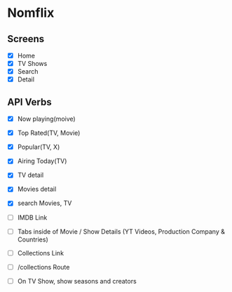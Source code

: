 # Nomflix

## Screens

- [X] Home
- [X] TV Shows
- [X] Search
- [X] Detail

## API Verbs

- [X] Now playing(moive)
- [X] Top Rated(TV, Movie)
- [X] Popular(TV, X)
- [X] Airing Today(TV)
- [X] TV detail
- [X] Movies detail
- [X] search Movies, TV

- [ ] IMDB Link
- [ ] Tabs inside of Movie / Show Details (YT Videos, Production Company & Countries)
- [ ] Collections Link
- [ ] /collections Route
- [ ] On TV Show, show seasons and creators
